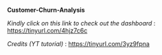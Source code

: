 **Customer-Churn-Analysis**

*Kindly click on this link to check out the dashboard* : https://tinyurl.com/4hjz7c6c

*Credits (YT tutorial)* : https://tinyurl.com/3yz9fpna
